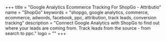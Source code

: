 +++
title = "Google Analytics Ecommerce Tracking For ShopGo - Attributio"
name = "ShopGo"
keywords = "shopgo, google analytics, commerce, ecommerce, adwords, facebook, ppc, attribution, track leads, conversion tracking"
description = "Connect Google Analytics with ShopGo to find out where your leads are coming from. Track leads from the source - from search to ppc."
logo = ""
+++
